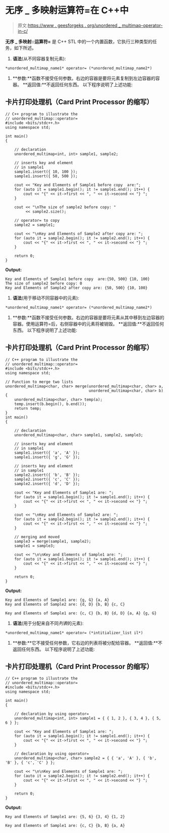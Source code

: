 # 无序 _ 多映射运算符=在 C++中

> 原文:[https://www . geesforgeks . org/unordered _ multimap-operator-in-c/](https://www.geeksforgeeks.org/unordered_multimap-operator-in-c/)

**无序 _ 多映射::运算符=** 是 C++ STL 中的一个内置函数，它执行三种类型的任务，如下所述。

1.  **语法**(从不同容器复制元素):

```
*unordered_multimap_name1* operator= (*unordered_multimap_name2*)
```

1.  **参数:**函数不接受任何参数。右边的容器是要将元素复制到左边容器的容器。
    **返回值:**不返回任何东西。
    以下程序说明了上述功能:

## 卡片打印处理机（Card Print Processor 的缩写）

```
// C++ program to illustrate the
// unordered_multimap::operator=
#include <bits/stdc++.h>
using namespace std;

int main()
{

    // declaration
    unordered_multimap<int, int> sample1, sample2;

    // inserts key and element
    // in sample1
    sample1.insert({ 10, 100 });
    sample1.insert({ 50, 500 });

    cout << "Key and Elements of Sample1 before copy  are:";
    for (auto it = sample1.begin(); it != sample1.end(); it++) {
        cout << "{" << it->first << ", " << it->second << "} ";
    }

    cout << "\nThe size of sample2 before copy: "
         << sample2.size();

    // operator= to copy
    sample2 = sample1;

    cout << "\nKey and Elements of Sample2 after copy are: ";
    for (auto it = sample2.begin(); it != sample2.end(); it++) {
        cout << "{" << it->first << ", " << it->second << "} ";
    }

    return 0;
}
```

**Output:** 

```
Key and Elements of Sample1 before copy  are:{50, 500} {10, 100} 
The size of sample2 before copy: 0
Key and Elements of Sample2 after copy are: {50, 500} {10, 100}
```

1.  **语法**(用于移动不同容器中的元素):

```
*unordered_multimap_name1* operator= (*unordered_multimap_name2*)
```

1.  **参数:**函数不接受任何参数。右边的容器是要将元素从其中移到左边容器的容器。使用运算符=后，右侧容器中的元素将被销毁。
    **返回值:**不返回任何东西。
    以下程序说明了上述功能:

## 卡片打印处理机（Card Print Processor 的缩写）

```
// C++ program to illustrate the
// unordered_multimap::operator=
#include <bits/stdc++.h>
using namespace std;

// Function to merge two lists
unordered_multimap<char, char> merge(unordered_multimap<char, char> a,
                                     unordered_multimap<char, char> b)
{
    unordered_multimap<char, char> temp(a);
    temp.insert(b.begin(), b.end());
    return temp;
}
int main()
{

    // declaration
    unordered_multimap<char, char> sample1, sample2, sample3;

    // inserts key and element
    // in sample1
    sample1.insert({ 'a', 'A' });
    sample1.insert({ 'g', 'G' });

    // inserts key and element
    // in sample1
    sample2.insert({ 'b', 'B' });
    sample2.insert({ 'c', 'C' });
    sample2.insert({ 'd', 'D' });

    cout << "Key and Elements of Sample1 are: ";
    for (auto it = sample1.begin(); it != sample1.end(); it++) {
        cout << "{" << it->first << ", " << it->second << "} ";
    }

    cout << "\nKey and Elements of Sample2 are: ";
    for (auto it = sample2.begin(); it != sample2.end(); it++) {
        cout << "{" << it->first << ", " << it->second << "} ";
    }

    // merging and moved
    sample3 = merge(sample1, sample2);
    sample1 = sample3;

    cout << "\n\nKey and Elements of Sample1 are: ";
    for (auto it = sample1.begin(); it != sample1.end(); it++) {
        cout << "{" << it->first << ", " << it->second << "} ";
    }

    return 0;
}
```

**Output:** 

```
Key and Elements of Sample1 are: {g, G} {a, A} 
Key and Elements of Sample2 are: {d, D} {b, B} {c, C} 

Key and Elements of Sample1 are: {c, C} {b, B} {d, D} {a, A} {g, G}
```

1.  **语法**(用于分配来自不同*列表*的元素):

```
*unordered_multimap_name1* operator= (*intitializer_list il*)
```

1.  **参数:**它不接受任何参数，它右边的列表将被分配给容器。
    **返回值:**不返回任何东西。
    以下程序说明了上述功能:

## 卡片打印处理机（Card Print Processor 的缩写）

```
// C++ program to illustrate the
// unordered_multimap::operator=
#include <bits/stdc++.h>
using namespace std;

int main()
{

    // declaration by using operator=
    unordered_multimap<int, int> sample1 = { { 1, 2 }, { 3, 4 }, { 5, 6 } };

    cout << "Key and Elements of Sample1 are: ";
    for (auto it = sample1.begin(); it != sample1.end(); it++) {
        cout << "{" << it->first << ", " << it->second << "} ";
    }

    // declaration by using operator=
    unordered_multimap<char, char> sample2 = { { 'a', 'A' }, { 'b', 'B' }, { 'c', 'C' } };

    cout << "\n\nKey and Elements of Sample1 are: ";
    for (auto it = sample2.begin(); it != sample2.end(); it++) {
        cout << "{" << it->first << ", " << it->second << "} ";
    }

    return 0;
}
```

**Output:** 

```
Key and Elements of Sample1 are: {5, 6} {3, 4} {1, 2} 

Key and Elements of Sample1 are: {c, C} {b, B} {a, A}
```